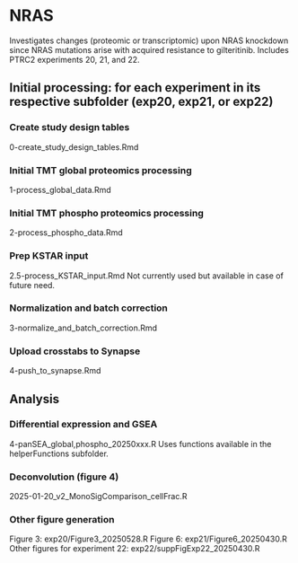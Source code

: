 # NRAS
Investigates changes (proteomic or transcriptomic) upon NRAS knockdown since
NRAS mutations arise with acquired resistance to gilteritinib. Includes PTRC2
experiments 20, 21, and 22.

## Initial processing: for each experiment in its respective subfolder (exp20, exp21, or exp22)
### Create study design tables
0-create_study_design_tables.Rmd

### Initial TMT global proteomics processing
1-process_global_data.Rmd

### Initial TMT phospho proteomics processing
2-process_phospho_data.Rmd

### Prep KSTAR input
2.5-process_KSTAR_input.Rmd
Not currently used but available in case of future need.

### Normalization and batch correction
3-normalize_and_batch_correction.Rmd

### Upload crosstabs to Synapse
4-push_to_synapse.Rmd

## Analysis
### Differential expression and GSEA
4-panSEA_global,phospho_20250xxx.R
Uses functions available in the helperFunctions subfolder.

### Deconvolution (figure 4)
2025-01-20_v2_MonoSigComparison_cellFrac.R

### Other figure generation
Figure 3: exp20/Figure3_20250528.R
Figure 6: exp21/Figure6_20250430.R
Other figures for experiment 22: exp22/suppFigExp22_20250430.R
